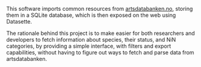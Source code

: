 This software imports common resources from [artsdatabanken.no](https://artsdatabanken.no), storing them in a SQLite database, which is then exposed on the web using Datasette.

The rationale behind this project is to make easier for both researchers and developers to fetch information about species, their status, and NiN categories, by providing a simple interface, with filters and export capabilities, without having to figure out ways to fetch and parse data from artsdatabanken.
